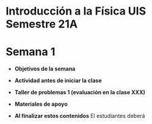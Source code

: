 # Introducción a la Física UIS Semestre 21A
# Semana 1
+ **Objetivos de la semana**

+ **Actividad antes de iniciar la clase**

+ **Taller de problemas 1 (evaluación en la clase XXX)**

+ **Materiales de apoyo**

 + **Al finalizar estos contenidos** El estudiantes deberá

 
